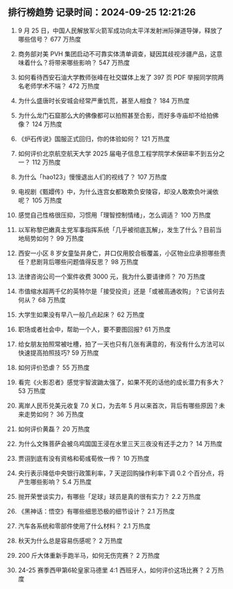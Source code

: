 
## 排行榜趋势 记录时间：2024-09-25 12:21:26
  
  1. 9 月 25 日，中国人民解放军火箭军成功向太平洋发射洲际弹道导弹，释放了哪些信号？ 677 万热度
    
  2. 商务部对美 PVH 集团启动不可靠实体清单调查，疑因其歧视涉疆产品，这意味着什么？将带来哪些影响？ 547 万热度
    
  3. 如何看待西安石油大学教师张峰在社交媒体上发了 397 页 PDF 举报同学院两名老师学术不端？ 472 万热度
    
  4. 为什么盛唐时长安城会经常严重饥荒，甚至人相食？ 184 万热度
    
  5. 为什么龙门石窟那么大的佛像都可以拍照甚至合影，而好多寺庙却不给拍佛像？ 124 万热度
    
  6. 《炉石传说》国服正式回归，你的体验如何？ 121 万热度
    
  7. 如何评价北京航空航天大学 2025 届电子信息工程学院学术保研率不到五分之一？ 112 万热度
    
  8. 为什么「hao123」慢慢退出人们的视线了？ 107 万热度
    
  9. 电视剧《甄嬛传》中，为什么连宫女都敢欺负安陵容，却没人敢欺负叶澜依呢？ 105 万热度
    
  10. 感觉自己性格很压抑，习惯用「理智控制情绪」，怎么调适？ 100 万热度
    
  11. 以军称黎巴嫩真主党军事指挥系统「几乎被彻底瓦解」，发生了什么？目前当地局势如何？ 99 万热度
    
  12. 西安一小区 8 岁女童坠井身亡，井口仅用胶合板覆盖，小区物业应承担哪些责任？悲剧背后哪些问题值得反思？ 98 万热度
    
  13. 法律咨询公司一个案件收费 3000 元，我为什么要请律师？ 70 万热度
    
  14. 市值缩水超两千亿的英特尔是「接受投资」还是「或被高通收购」？它该何去何从？ 68 万热度
    
  15. 大学生如果没有早八一般几点起床？ 62 万热度
    
  16. 职场或者社会中，帮助一个人，要不要图回报? 61 万热度
    
  17. 给女朋友拍照常被吐槽，拍了一天也只有几张有满意的，有没有什么方法可以快速提高拍照技巧? 59 万热度
    
  18. 如何评价恐虐？ 55 万热度
    
  19. 看完《火影忍者》感觉宇智波鼬太强了，如果不死的话他的成长潜力有多大？ 53 万热度
    
  20. 离岸人民币兑美元收复 7.0 关口，为去年 5 月以来首次，背后有哪些原因？未来走势如何？ 36 万热度
    
  21. 如何评价黄磊？ 20 万热度
    
  22. 为什么文殊菩萨会被乌鸡国国王浸在水里三天三夜没有还手之力？ 14 万热度
    
  23. 贾诩到底有没有资格和荀彧荀攸一传？ 10 万热度
    
  24. 央行表示降低中央银行政策利率，7 天逆回购操作利率下调 0.2 个百分点，将产生哪些影响？ 5.4 万热度
    
  25. 抛开荣誉谈实力，有哪些「足球」球员是真的很有实力？ 2.2 万热度
    
  26. 《黑神话：悟空》有哪些细思恐极的细节设计？ 2.1 万热度
    
  27. 汽车各系统和零部件使用了什么材料？ 2.1 万热度
    
  28. 秋天为什么总是容易伤感呢？ 2 万热度
    
  29. 200 斤大体重新手跑半马，如何无伤完赛？ 2 万热度
    
  30. 24-25 赛季西甲第6轮皇家马德里 4:1 西班牙人，如何评价这场比赛？ 2 万热度
    